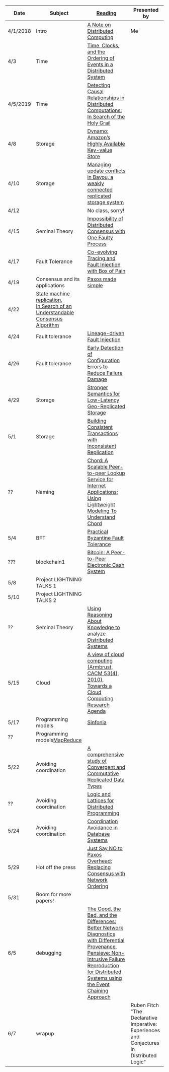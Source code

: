 |Date|Subject|<a href="Link">Reading</a>|Presented by|
|------------|-------------|-------------|------------|
|4/1/2018|Intro|<a href="http://citeseerx.ist.psu.edu/viewdoc/summary?doi=10.1.1.41.7628" >A Note on Distributed Computing</a>|Me|
|4/3|Time|<a href="http://amturing.acm.org/p558-lamport.pdf">Time, Clocks, and the Ordering of Events in a Distributed System</a>||
|4/5/2019|Time|<a href="https://www.vs.inf.ethz.ch/publ/papers/holygrail.pdf">Detecting Causal Relationships in Distributed Computations: In Search of the Holy Grail</a>||
|4/8|Storage |<a href="http://www.allthingsdistributed.com/files/amazon-dynamo-sosp2007.pdf">Dynamo: Amazon’s Highly Available Key-value Store</a>||
|4/10| Storage | <a href="http://zoo.cs.yale.edu/classes/cs422/2013/bib/terry95managing.pdf">Managing update conflicts in Bayou, a weakly connected replicated storage system</a>||
|4/12| |No class, sorry!| |
|4/15|Seminal Theory|<a href="https://groups.csail.mit.edu/tds/papers/Lynch/jacm85.pdf">Impossibility of Distributed Consensus with One Faulty Process</a> ||
|4/17|Fault Tolerance|<a href="https://arxiv.org/abs/1903.12226">Co-evolving Tracing and Fault Injection with Box of Pain</a>||
|4/19|Consensus and its applications|<a href="http://research.microsoft.com/en-us/um/people/lamport/pubs/paxos-simple.pdf">Paxos made simple</a>||
|4/22|<a href="https://www.cs.cornell.edu/fbs/publications/SMSurvey.pdf">State machine replication</a>,<br><a href="https://ramcloud.stanford.edu/wiki/download/attachments/11370504/raft.pdf">In Search of an Understandable Consensus Algorithm</a>||
|4/24|Fault tolerance|<a href="https://people.eecs.berkeley.edu/~palvaro/molly.pdf">Lineage-driven Fault Injection</a>||
|4/26|Fault tolerance|<a href="https://www.usenix.org/system/files/conference/osdi16/osdi16-xu.pdf">Early Detection of Configuration Errors to Reduce Failure Damage</a>||
|4/29|Storage | <a href="http://sns.cs.princeton.edu/docs/eiger-nsdi13.pdf">Stronger Semantics for Low-Latency Geo-Replicated Storage</a>||
|5/1|Storage|<a href="https://syslab.cs.washington.edu/papers/tapir-tr14.pdf">Building Consistent Transactions with Inconsistent Replication</a>||
|??|Naming|<a href="https://pdos.csail.mit.edu/papers/chord:sigcomm01/chord_sigcomm.pdf">Chord: A Scalable Peer-to-peer Lookup Service for Internet Applications</a>; <a href="http://www.sigcomm.org/sites/default/files/ccr/papers/2012/April/2185376-2185383.pdf">Using Lightweight Modeling To Understand Chord</a>| |
|5/4|BFT|<a href="http://pmg.csail.mit.edu/papers/osdi99.pdf">Practical Byzantine Fault Tolerance</a>||
|???|blockchain1|<a href="https://bitcoin.org/bitcoin.pdf">Bitcoin: A Peer-to-Peer Electronic Cash System</a>||
|5/8|Project LIGHTNING TALKS 1</a>||
|5/10|Project LIGHTNING TALKS 2|<a href=""></a>||
|??|Seminal Theory|<a href="https://www.cs.cornell.edu/home/halpern/papers/UsingRAK.pdf">Using Reasoning About Knowledge to analyze Distributed Systems</a>||
|5/15|Cloud|<a href="https://www2.eecs.berkeley.edu/Pubs/TechRpts/2009/EECS-2009-28.pdf">A view of cloud computing (Armbrust, CACM 53(4), 2010)</a>, <br> <a href="https://www.cs.purdue.edu/homes/bb/cs590/handouts/Cornell.pdf">Towards a Cloud Computing Research Agenda</a>||
|5/17|Programming models|<a href="http://www.sosp2007.org/papers/sosp064-aguilera.pdf">Sinfonia</a>||
|??|Programming models<a href="http://static.googleusercontent.com/media/research.google.com/en//archive/mapreduce-osdi04.pdf">MapReduce</a>||
|5/22|Avoiding coordination|<a href="http://hal.upmc.fr/inria-00555588/document">A comprehensive study of Convergent and Commutative Replicated Data Types</a>
|??|Avoiding coordination|<a href="http://db.cs.berkeley.edu/papers/UCB-lattice-tr.pdf">Logic and Lattices for Distributed Programming</a>||
|5/24|Avoiding coordination|<a href="http://www.vldb.org/pvldb/vol8/p185-bailis.pdf">Coordination Avoidance in Database Systems</a>||
|5/29|Hot off the press| <a href="https://www.usenix.org/system/files/conference/osdi16/osdi16-li.pdf"> Just Say NO to Paxos Overhead: Replacing Consensus with Network Ordering</a>|| 
|5/31| Room for more papers!||
|6/5|debugging|<a href="http://www.cis.upenn.edu/~angchen/papers/sigcomm-2016.pdf">The Good, the Bad, and the Differences: Better Network Diagnostics with Differential Provenance</a>, <br> <a href="http://www.eecg.toronto.edu/~yuan/papers/pensieve-sosp17.pdf">Pensieve: Non-Intrusive Failure Reproduction for Distributed Systems using the Event Chaining Approach</a>|
|6/7|wrapup|<a href=""></a>|Ruben Fitch "The Declarative Imperative: Experiences and Conjectures in Distributed Logic"|
